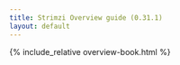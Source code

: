 ```yaml
---
title: Strimzi Overview guide (0.31.1)
layout: default
---
```


{% include_relative overview-book.html %}
